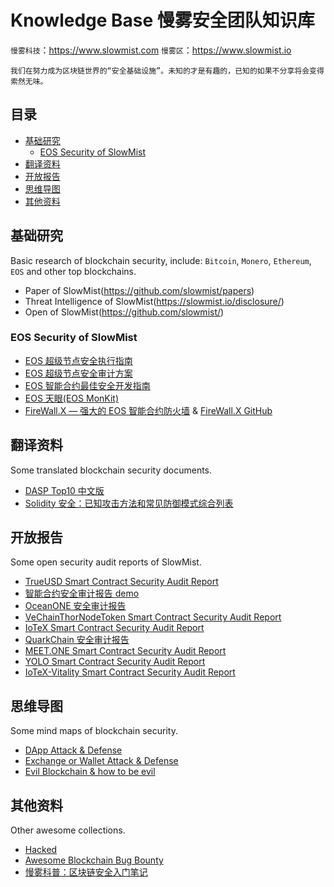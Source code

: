 # Knowledge Base 慢雾安全团队知识库

`慢雾科技`：https://www.slowmist.com
`慢雾区`：https://www.slowmist.io

`我们在努力成为区块链世界的“安全基础设施”。未知的才是有趣的，已知的如果不分享将会变得索然无味。`

## 目录
* [基础研究](#基础研究)
    * [EOS Security of SlowMist](#eos-security-of-slowmist)
* [翻译资料](#翻译资料)
* [开放报告](#开放报告)
* [思维导图](#思维导图)
* [其他资料](#其他资料)

## 基础研究

Basic research of blockchain security, include: `Bitcoin`, `Monero`, `Ethereum`, `EOS` and other top blockchains.

* Paper of SlowMist(https://github.com/slowmist/papers)
* Threat Intelligence of SlowMist(https://slowmist.io/disclosure/)
* Open of SlowMist(https://github.com/slowmist/) 

### EOS Security of SlowMist

* [EOS 超级节点安全执行指南](https://github.com/slowmist/eos-bp-nodes-security-checklist)
* [EOS 超级节点安全审计方案](https://github.com/slowmist/eos-bp-nodes-security-checklist/blob/master/audit.md)
* [EOS 智能合约最佳安全开发指南](https://github.com/slowmist/eos-smart-contract-security-best-practices)
* [EOS 天眼(EOS MonKit)](https://eos.slowmist.io/)
* [FireWall.X — 强大的 EOS 智能合约防火墙](https://firewallx.io/) & [FireWall.X GitHub](https://github.com/firewall-x)

## 翻译资料

Some translated blockchain security documents.

* [DASP Top10 中文版](./DASP-top10-chinese.pdf)
* [Solidity 安全：已知攻击方法和常见防御模式综合列表](./solidity-security-comprehensive-list-of-known-attack-vectors-and-common-anti-patterns-chinese.md)

## 开放报告

Some open security audit reports of SlowMist.

* [TrueUSD Smart Contract Security Audit Report](./open-report/TrueUSD-Smart-Contract-Security-Audit-Report.md)
* [智能合约安全审计报告 demo](./open-report/Smart-Contract-Security-Audit-Report-demo-chinese.md)
* [OceanONE 安全审计报告](./open-report/OceanONE-Security-Audit-Report.md)
* [VeChainThorNodeToken Smart Contract Security Audit Report](./open-report/VeChainThorNodeToken-Smart-Contract-Security-Audit-Report.md)
* [IoTeX Smart Contract Security Audit Report](./open-report/IoTeX-Smart-Contract-Security-Audit-Report.md)
* [QuarkChain 安全审计报告](./open-report/QuarkChain-Security-Audit-Report.md)
* [MEET.ONE Smart Contract Security Audit Report](https://github.com/meet-one/contracts/blob/master/eosiomeetone/open-report/Security-Audit-Report.md)
* [YOLO Smart Contract Security Audit Report](https://github.com/KyberNetwork/eos_smart_contracts/blob/master/docs/YOLO_Smart_Contract_Security_Audit_Report.pdf)
* [IoTeX-Vitality Smart Contract Security Audit Report](./open-report/IoTeX-Vitality-Smart-Contract-Security-Audit-Report.md)

## 思维导图

Some mind maps of blockchain security.

* [DApp Attack & Defense](https://github.com/slowmist/Knowledge-Base/blob/master/dapp_attack_defense.png)
* [Exchange or Wallet Attack & Defense](https://github.com/slowmist/Knowledge-Base/blob/master/exchange_wallet_attack_defense.png)
* [Evil Blockchain & how to be evil](https://github.com/slowmist/Knowledge-Base/blob/master/evil_blockchain.png)

## 其他资料

Other awesome collections.

* [Hacked](https://hacked.slowmist.io)
* [Awesome Blockchain Bug Bounty](https://github.com/slowmist/awesome-blockchain-bug-bounty)
* [慢雾科普：区块链安全入门笔记](./blockchain_security_study_notes/README.md)
